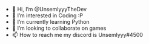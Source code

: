 - 👋 Hi, I’m @UnsemlyyyTheDev
- 👀 I’m interested in Coding :P
- 🌱 I’m currently learning Python
- 💞️ I’m looking to collaborate on games
- 📫 How to reach me my discord is Unsemlyyy#4500

<!---
UnsemlyyyTheDev/UnsemlyyyTheDev is a ✨ special ✨ repository because its `README.md` (this file) appears on your GitHub profile.
You can click the Preview link to take a look at your changes.
--->
